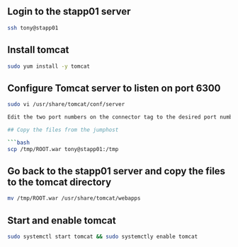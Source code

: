 ## Login to the stapp01 server

```bash
ssh tony@stapp01
```

## Install tomcat

```bash
sudo yum install -y tomcat
```

## Configure Tomcat server to listen on port 6300

```bash
sudo vi /usr/share/tomcat/conf/server

Edit the two port numbers on the connector tag to the desired port number

## Copy the files from the jumphost

```bash
scp /tmp/ROOT.war tony@stapp01:/tmp
```

## Go back to the stapp01 server and copy the files to the tomcat directory

```bash
mv /tmp/ROOT.war /usr/share/tomcat/webapps
```

## Start and enable tomcat

```bash
sudo systemctl start tomcat && sudo systemctly enable tomcat
```
